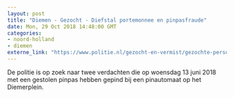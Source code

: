 ```yaml
---
layout: post
title: "Diemen - Gezocht - Diefstal portemonnee en pinpasfraude"
date: Mon, 29 Oct 2018 14:48:00 GMT
categories: 
- noord-holland 
- diemen 
externe_link: "https://www.politie.nl/gezocht-en-vermist/gezochte-personen/2018/juli/05-diefstal-portemonnee-en-pinpasfraude.html"
---
```


De politie is op zoek naar twee verdachten die op woensdag 13 juni 2018 met een gestolen pinpas hebben gepind bij een pinautomaat op het Diemerplein.
